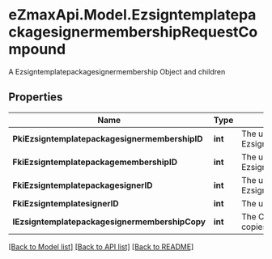 # eZmaxApi.Model.EzsigntemplatepackagesignermembershipRequestCompound
A Ezsigntemplatepackagesignermembership Object and children

## Properties

Name | Type | Description | Notes
------------ | ------------- | ------------- | -------------
**PkiEzsigntemplatepackagesignermembershipID** | **int** | The unique ID of the Ezsigntemplatepackagesignermembership | [optional] 
**FkiEzsigntemplatepackagemembershipID** | **int** | The unique ID of the Ezsigntemplatepackagemembership | 
**FkiEzsigntemplatepackagesignerID** | **int** | The unique ID of the Ezsigntemplatepackagesigner | 
**FkiEzsigntemplatesignerID** | **int** | The unique ID of the Ezsigntemplatesigner | 
**IEzsigntemplatepackagesignermembershipCopy** | **int** | The Copy number in case of multiple copies. | [optional] 

[[Back to Model list]](../README.md#documentation-for-models) [[Back to API list]](../README.md#documentation-for-api-endpoints) [[Back to README]](../README.md)


